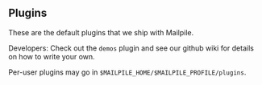 ## Plugins

These are the default plugins that we ship with Mailpile.

Developers: Check out the `demos` plugin and see our github wiki for
details on how to write your own.

Per-user plugins may go in `$MAILPILE_HOME/$MAILPILE_PROFILE/plugins`.

